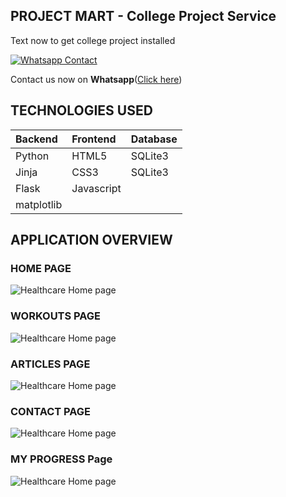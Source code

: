 ## PROJECT MART - College Project Service

Text now to get college project installed

[![Whatsapp Contact](https://www.projectmart.in/_next/static/media/Logo.99b856f5.svg)](https://api.whatsapp.com/send?phone=917676409450&text=Could%20you%20help%20me%20complete%20my%20college%20project%3F)

Contact us now on **Whatsapp**([Click here](https://api.whatsapp.com/send?phone=917676409450&text=Could%20you%20help%20me%20complete%20my%20college%20project%3F))

## TECHNOLOGIES USED
| Backend                  | Frontend     | Database   |
| :---                     |  :---        |  :---      |
| Python                   | HTML5        | SQLite3    |
| Jinja                    | CSS3         | SQLite3    |
| Flask                    | Javascript   |            |
| matplotlib               |              |            |


## APPLICATION OVERVIEW
### HOME PAGE
<img alt="Healthcare Home page" style="max-width: 100%;" src="https://github.com/Joanarfc/healthcare-website/assets/36134456/4f51e027-211a-4c93-b8c4-d8a28cb3a18f">

### WORKOUTS PAGE
<img alt="Healthcare Home page" style="max-width: 100%;" src="https://github.com/Joanarfc/healthcare-website/assets/36134456/7bf341ce-3d35-4aa8-bf10-9df18d414ada">

### ARTICLES PAGE
<img alt="Healthcare Home page" style="max-width: 100%;" src="https://github.com/Joanarfc/healthcare-website/assets/36134456/b73d18d2-8848-49e7-b3c0-aefa478bacba">

### CONTACT PAGE
<img alt="Healthcare Home page" style="max-width: 100%;" src="https://github.com/Joanarfc/healthcare-website/assets/36134456/2f551efc-58f3-43d9-9d09-9edfb785e89f">

### MY PROGRESS Page
<img alt="Healthcare Home page" style="max-width: 100%;" src="https://github.com/Joanarfc/healthcare-website/assets/36134456/497f68dc-808a-4abd-9e42-1497eb385184">
